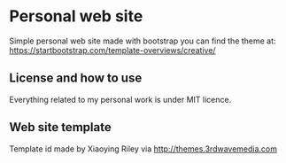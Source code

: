 # Personal web site 
Simple personal web site made with bootstrap
you can find the theme at: 
https://startbootstrap.com/template-overviews/creative/

## License and how to use
Everything related to my personal work is under MIT licence.

## Web site template
Template id made by Xiaoying Riley via http://themes.3rdwavemedia.com
